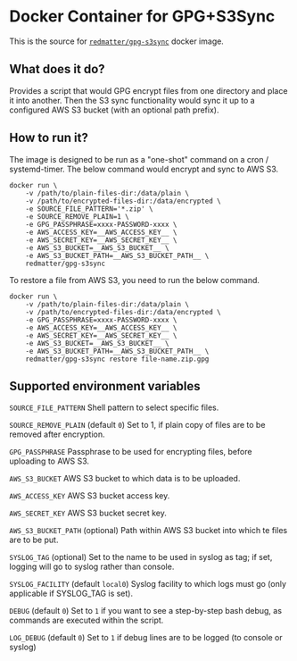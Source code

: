 # Docker Container for GPG+S3Sync

This is the source for [`redmatter/gpg-s3sync`](https://hub.docker.com/r/redmatter/gpg-s3sync) docker image.

## What does it do?

Provides a script that would GPG encrypt files from one directory and place it into another. Then the S3 sync
functionality would sync it up to a configured AWS S3 bucket (with an optional path prefix).

## How to run it?

The image is designed to be run as a "one-shot" command on a cron / systemd-timer. The below command would encrypt and
sync to AWS S3.

    docker run \
        -v /path/to/plain-files-dir:/data/plain \
        -v /path/to/encrypted-files-dir:/data/encrypted \
        -e SOURCE_FILE_PATTERN='*.zip' \
        -e SOURCE_REMOVE_PLAIN=1 \
        -e GPG_PASSPHRASE=xxxx-PASSWORD-xxxx \
        -e AWS_ACCESS_KEY=__AWS_ACCESS_KEY__ \
        -e AWS_SECRET_KEY=__AWS_SECRET_KEY__ \
        -e AWS_S3_BUCKET=__AWS_S3_BUCKET__ \
        -e AWS_S3_BUCKET_PATH=__AWS_S3_BUCKET_PATH__ \
        redmatter/gpg-s3sync

To restore a file from AWS S3, you need to run the below command.

    docker run \
        -v /path/to/plain-files-dir:/data/plain \
        -v /path/to/encrypted-files-dir:/data/encrypted \
        -e GPG_PASSPHRASE=xxxx-PASSWORD-xxxx \
        -e AWS_ACCESS_KEY=__AWS_ACCESS_KEY__ \
        -e AWS_SECRET_KEY=__AWS_SECRET_KEY__ \
        -e AWS_S3_BUCKET=__AWS_S3_BUCKET__ \
        -e AWS_S3_BUCKET_PATH=__AWS_S3_BUCKET_PATH__ \
        redmatter/gpg-s3sync restore file-name.zip.gpg

## Supported environment variables

`SOURCE_FILE_PATTERN`
Shell pattern to select specific files.

`SOURCE_REMOVE_PLAIN` (default `0`)
Set to 1, if plain copy of files are to be removed after encryption.

`GPG_PASSPHRASE`
Passphrase to be used for encrypting files, before uploading to AWS S3.

`AWS_S3_BUCKET`
AWS S3 bucket to which data is to be uploaded.

`AWS_ACCESS_KEY`
AWS S3 bucket access key.

`AWS_SECRET_KEY`
AWS S3 bucket secret key.

`AWS_S3_BUCKET_PATH` (optional)
Path within AWS S3 bucket into which te files are to be put.

`SYSLOG_TAG` (optional)
Set to the name to be used in syslog as tag; if set, logging will go to syslog rather than console.

`SYSLOG_FACILITY` (default `local0`)
Syslog facility to which logs must go (only applicable if SYSLOG_TAG is set).

`DEBUG` (default `0`)
Set to `1` if you want to see a step-by-step bash debug, as commands are executed within the script.

`LOG_DEBUG` (default `0`)
Set to `1` if debug lines are to be logged (to console or syslog)
